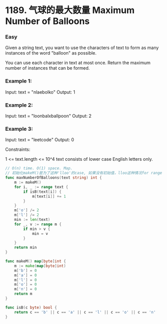 # 1189. 气球的最大数量 Maximum Number of Balloons

### Easy

Given a string text, you want to use the characters of text to form as many instances of the word "balloon" as possible.

You can use each character in text at most once. Return the maximum number of instances that can be formed.

### Example 1:

Input: text = "nlaebolko"
Output: 1

### Example 2:

Input: text = "loonbalxballpoon"
Output: 2

### Example 3:

Input: text = "leetcode"
Output: 0

Constraints:

1 <= text.length <= 10^4
text consists of lower case English letters only.

```go
// O(n) time. O(1) space. Map.
// 初始化makeM()是为了这种'lloo'的case, 如果没有初始值，lloo这种情况for range 结果是1.
func maxNumberOfBalloons(text string) int {
	m := makeM()
	for i, _ := range text {
		if isB(text[i]) {
			m[text[i]] += 1
		}
	}
	m['o'] /= 2
	m['l'] /= 2
	min := len(text)
	for _, v := range m {
		if min > v {
			min = v
		}
	}
	return min
}

func makeM() map[byte]int { 
	m := make(map[byte]int)
	m['b'] = 0
	m['a'] = 0
	m['l'] = 0
	m['o'] = 0
	m['n'] = 0
	return m
}

func isB(c byte) bool {
	return c == 'b' || c == 'a' || c == 'l' || c == 'o' || c == 'n'
}
```